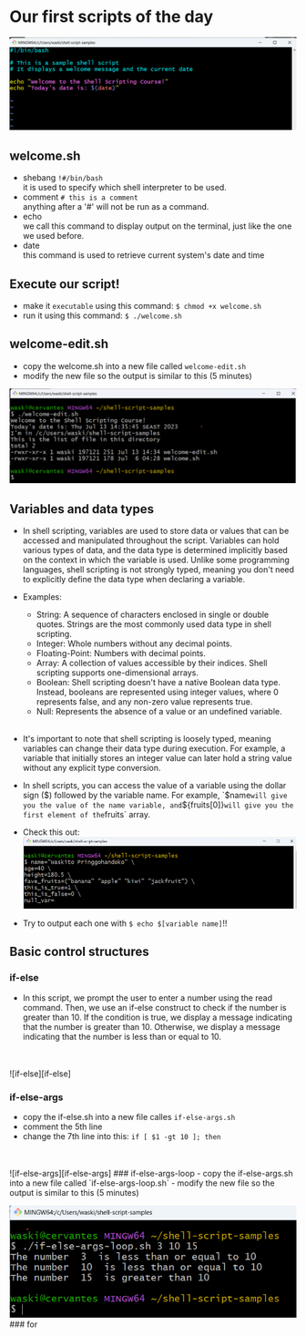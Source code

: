 # Our first scripts of the day

![welcome][welcome]

## welcome.sh
- shebang `!#/bin/bash` <br>
it is used to specify which shell interpreter to be used.
- comment `# this is a comment`<br>
anything after a '#' will not be run as a command.
- echo<br>
we call this command to display output on the terminal, just like the one we used before.
- date<br>
this command is used to retrieve current system's date and time

## Execute our script!
- make it `executable` using this command: `$ chmod +x welcome.sh`
- run it using this command: `$ ./welcome.sh`

## welcome-edit.sh

- copy the welcome.sh into a new file called `welcome-edit.sh`
- modify the new file so the output is similar to this (5 minutes)<br>

![welcome-edit][welcome-edit]

## Variables and data types
- In shell scripting, variables are used to store data or values that can be accessed and manipulated throughout the script. Variables can hold various types of data, and the data type is determined implicitly based on the context in which the variable is used. Unlike some programming languages, shell scripting is not strongly typed, meaning you don't need to explicitly define the data type when declaring a variable.
- Examples:
  - String: A sequence of characters enclosed in single or double quotes. Strings are the most commonly used data type in shell scripting.
  - Integer: Whole numbers without any decimal points.
  - Floating-Point: Numbers with decimal points.
  - Array: A collection of values accessible by their indices. Shell scripting supports one-dimensional arrays.
  - Boolean: Shell scripting doesn't have a native Boolean data type. Instead, booleans are represented using integer values, where 0 represents false, and any non-zero value represents true.
  - Null: Represents the absence of a value or an undefined variable.
  <br>
- It's important to note that shell scripting is loosely typed, meaning variables can change their data type during execution. For example, a variable that initially stores an integer value can later hold a string value without any explicit type conversion.

- In shell scripts, you can access the value of a variable using the dollar sign ($) followed by the variable name. For example, `$name` will give you the value of the name variable, and `${fruits[0]}` will give you the first element of the `fruits` array.

- Check this out:<br>
![variables][variables]

- Try to output each one with `$ echo $[variable name]`!!

## Basic control structures
### if-else
- In this script, we prompt the user to enter a number using the read command. Then, we use an if-else construct to check if the number is greater than 10. If the condition is true, we display a message indicating that the number is greater than 10. Otherwise, we display a message indicating that the number is less than or equal to 10.
<br>
<br>
![if-else][if-else]

### if-else-args
- copy the if-else.sh into a new file calles `if-else-args.sh`
- comment the 5th line
- change the 7th line into this: `if [ $1 -gt 10 ]; then`
<br>
<br>
![if-else-args][if-else-args]
### if-else-args-loop
- copy the if-else-args.sh into a new file called `if-else-args-loop.sh`
- modify the new file so the output is similar to this (5 minutes)<br>

![if-else-args-loop][if-else-args-loop]### for




[welcome]: images/2-welcome.png
[welcome-edit]: images/2-welcome-edit.png
[if-else-args-loop]: images/2-if-else-args-loop.png
[variables]: images/2-variables.png
[if-else]: images/2-if-else.png
[if-else-args]: images/2-if-else-args.png

